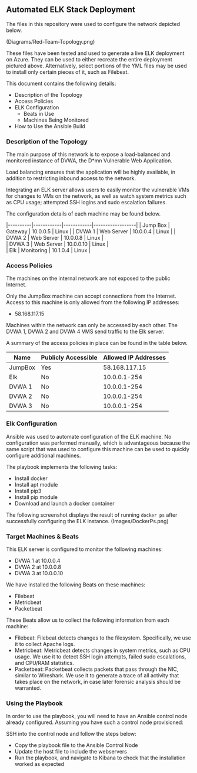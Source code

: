 ## Automated ELK Stack Deployment

The files in this repository were used to configure the network depicted below.

(Diagrams/Red-Team-Topology.png)

These files have been tested and used to generate a live ELK deployment on Azure. They can be used to either recreate the entire deployment pictured above. Alternatively, select portions of the YML files may be used to install only certain pieces of it, such as Filebeat.

This document contains the following details:
- Description of the Topology
- Access Policies
- ELK Configuration
  - Beats in Use
  - Machines Being Monitored
- How to Use the Ansible Build


### Description of the Topology

The main purpose of this network is to expose a load-balanced and monitored instance of DVWA, the D*mn Vulnerable Web Application.

Load balancing ensures that the application will be highly available, in addition to restricting inbound access to the network.

Integrating an ELK server allows users to easily monitor the vulnerable VMs for changes to VMs on the network, as well as watch system metrics such as CPU usage; attempted SSH logins and sudo escalation failures.

The configuration details of each machine may be found below.

|----------|------------|------------|------------------|
| Jump Box | Gateway    | 10.0.0.5   | Linux            |
| DVWA 1   | Web Server | 10.0.0.4   | Linux            |
| DVWA 2   | Web Server | 10.0.0.8   | Linux            |        
| DVWA 3   | Web Server | 10.0.0.10  | Linux            |   
| Elk      | Monitoring | 10.1.0.4   | Linux            |

### Access Policies

The machines on the internal network are not exposed to the public Internet. 

Only the JumpBox machine can accept connections from the Internet. Access to this machine is only allowed from the following IP addresses:
- 58.168.117.15

Machines within the network can only be accessed by each other. The DVWA 1, DVWA 2 and DVWA 4 VMS send traffic to the Elk server.

A summary of the access policies in place can be found in the table below.

| Name     | Publicly Accessible | Allowed IP Addresses |
|----------|---------------------|----------------------|
| JumpBox  | Yes                 | 58.168.117.15        |
| Elk      | No                  | 10.0.0.1-254         |
| DVWA 1   | No                  | 10.0.0.1-254         |
| DVWA 2   | No                  | 10.0.0.1-254         |
| DVWA 3   | No                  | 10.0.0.1-254         |

### Elk Configuration

Ansible was used to automate configuration of the ELK machine. No configuration was performed manually, which is advantageous because the same script that was used to configure this machine can be used to quickly configure additional machines.

The playbook implements the following tasks:
- Install docker 
- Install apt module 
- Install pip3
- Install pip module
- Download and launch a docker container

The following screenshot displays the result of running `docker ps` after successfully configuring the ELK instance.
(Images/DockerPs.png)

### Target Machines & Beats
This ELK server is configured to monitor the following machines:
- DVWA 1 at 10.0.0.4
- DVWA 2 at 10.0.0.8
- DVWA 3 at 10.0.0.10

We have installed the following Beats on these machines:
- Filebeat
- Metricbeat 
- Packetbeat

These Beats allow us to collect the following information from each machine:
- Filebeat: Filebeat detects changes to the filesystem. Specifically, we use it to collect Apache logs.
- Metricbeat: Metricbeat detects changes in system metrics, such as CPU usage. We use it to detect SSH login attempts, failed sudo escalations, and CPU/RAM statistics.
- Packetbeat: Packetbeat collects packets that pass through the NIC, similar to Wireshark. We use it to generate a trace of all activity that takes place on the network, in case later forensic analysis should be warranted.

### Using the Playbook
In order to use the playbook, you will need to have an Ansible control node already configured. Assuming you have such a control node provisioned: 

SSH into the control node and follow the steps below:
- Copy the playbook file to the Ansible Control Node
- Update the host file to include the webservers 
- Run the playbook, and navigate to Kibana to check that the installation worked as expected
